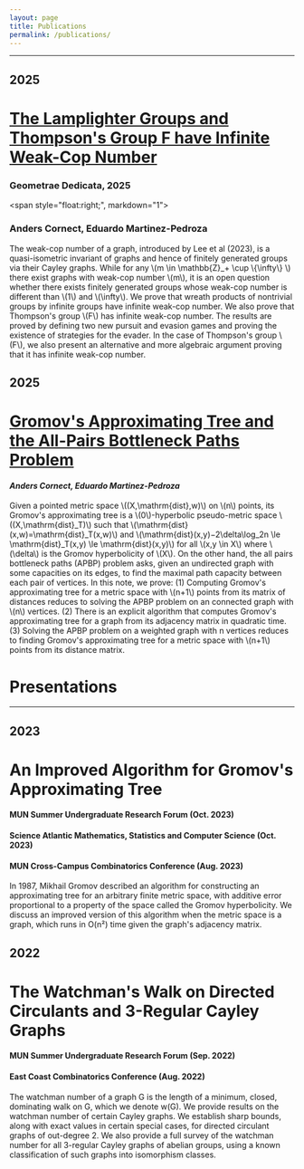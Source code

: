 ```yaml
---
layout: page
title: Publications
permalink: /publications/
---
```


---

## 2025

<div class="stylebox" markdown="1">

# [The Lamplighter Groups and Thompson's Group F have Infinite Weak-Cop Number](https://doi.org/10.1007/s10711-025-00991-x)


<p style="text-align:left;", markdown="1">

### Geometrae Dedicata, 2025

<span style="float:right;", markdown="1">

### Anders Cornect, Eduardo Martinez-Pedroza

</span>

</p>

The weak-cop number of a graph, introduced by Lee et al (2023), is a quasi-isometric invariant of graphs and hence of finitely generated groups via their Cayley graphs. While for any \\(m \in \mathbb{Z}_+ \cup \\{\infty\\} \\) there exist graphs with weak-cop number \\(m\\), it is an open question whether there exists finitely generated groups whose weak-cop number is different than \\(1\\) and \\(\infty\\). We prove that wreath products of nontrivial groups by infinite groups have infinite weak-cop number. We also prove that Thompson's group \\(F\\) has infinite weak-cop number. The results are proved by defining two new pursuit and evasion games and proving the existence of strategies for the evader. In the case of Thompson's group \\(F\\), we also present an alternative and more algebraic argument proving that it has infinite weak-cop number.

</div>

## 2025


<div class="stylebox" markdown="1">

# [Gromov's Approximating Tree and the All-Pairs Bottleneck Paths Problem](https://arxiv.org/abs/2408.05338)
#### *Anders Cornect, Eduardo Martinez-Pedroza*

Given a pointed metric space \\((X,\mathrm{dist},w)\\) on \\(n\\) points, its Gromov's approximating tree is a \\(0\\)-hyperbolic pseudo-metric space \\((X,\mathrm{dist}_T)\\) such that \\(\mathrm{dist}(x,w)=\mathrm{dist}_T(x,w)\\) and \\(\mathrm{dist}(x,y)−2\delta\log_2n \le \mathrm{dist}_T(x,y) \le \mathrm{dist}(x,y)\\) for all \\(x,y \in X\\) where \\(\delta\\) is the Gromov hyperbolicity of \\(X\\). On the other hand, the all pairs bottleneck paths (APBP) problem asks, given an undirected graph with some capacities on its edges, to find the maximal path capacity between each pair of vertices. In this note, we prove: (1) Computing Gromov's approximating tree for a metric space with \\(n+1\\) points from its matrix of distances reduces to solving the APBP problem on an connected graph with \\(n\\) vertices. (2) There is an explicit algorithm that computes Gromov's approximating tree for a graph from its adjacency matrix in quadratic time. (3) Solving the APBP problem on a weighted graph with n vertices reduces to finding Gromov's approximating tree for a metric space with \\(n+1\\) points from its distance matrix. 

</div>

# Presentations
---

## 2023

<div class="stylebox" markdown="1">

# An Improved Algorithm for Gromov's Approximating Tree

#### MUN Summer Undergraduate Research Forum (Oct. 2023) <br>
#### Science Atlantic Mathematics, Statistics and Computer Science (Oct. 2023) <br>
#### MUN Cross-Campus Combinatorics Conference (Aug. 2023) <br>

In 1987, Mikhail Gromov described an algorithm for constructing an approximating tree for an arbitrary finite metric space, with additive error proportional to a property of the space called the Gromov hyperbolicity. We discuss an improved version of this algorithm when the metric space is a graph, which runs in O(n²) time given the graph's adjacency matrix.

</div>

## 2022

<div class="stylebox" markdown="1">

# The Watchman's Walk on Directed Circulants and 3-Regular Cayley Graphs

#### MUN Summer Undergraduate Research Forum (Sep. 2022) <br>
#### East Coast Combinatorics Conference (Aug. 2022)

The watchman number of a graph G is the length of a minimum, closed, dominating walk on G, which we denote w(G). We provide results on the watchman number of certain Cayley graphs. We establish sharp bounds, along with exact values in certain special cases, for directed circulant graphs of out-degree 2. We also provide a full survey of the watchman number for all 3-regular Cayley graphs of abelian groups, using a known classification of such graphs into isomorphism classes.

</div>